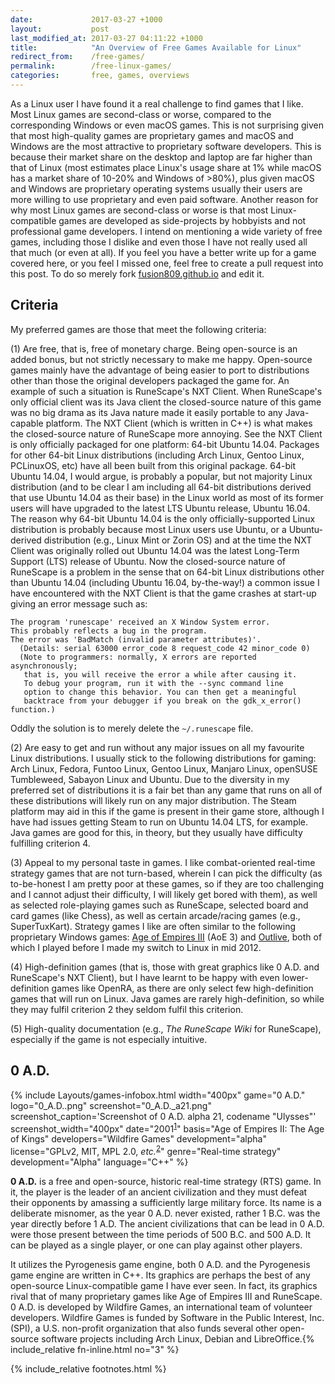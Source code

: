 ```yaml
---
date:             2017-03-27 +1000
layout:           post
last_modified_at: 2017-03-27 04:11:22 +1000
title:            "An Overview of Free Games Available for Linux"
redirect_from:    /free-games/
permalink:        /free-linux-games/
categories:       free, games, overviews
---
```



As a Linux user I have found it a real challenge to find games that I like. Most Linux games are second-class or worse, compared to the corresponding Windows or even macOS games. This is not surprising given that most high-quality games are proprietary games and macOS and Windows are the most attractive to proprietary software developers. This is because their market share on the desktop and laptop are far higher than that of Linux (most estimates place Linux's usage share at 1% while macOS has a market share of 10-20% and Windows of >80%), plus given macOS and Windows are proprietary operating systems usually their users are more willing to use proprietary and even paid software. Another reason for why most Linux games are second-class or worse is that most Linux-compatible games are developed as side-projects by hobbyists and not professional game developers. I intend on mentioning a wide variety of free games, including those I dislike and even those I have not really used all that much (or even at all). If you feel you have a better write up for a game covered here, or you feel I missed one, feel free to create a pull request into this post. To do so merely fork [fusion809.github.io](https://github.com/fusion809/fusion809.github.io) and edit it.

## Criteria
My preferred games are those that meet the following criteria:

(1) Are free, that is, free of monetary charge. Being open-source is an added bonus, but not strictly necessary to make me happy. Open-source games mainly have the advantage of being easier to port to distributions other than those the original developers packaged the game for. An example of such a situation is RuneScape's NXT Client. When RuneScape's only official client was its Java client the closed-source nature of this game was no big drama as its Java nature made it easily portable to any Java-capable platform. The NXT Client (which is written in C++) is what makes the closed-source nature of RuneScape more annoying. See the NXT Client is only officially packaged for one platform: 64-bit Ubuntu 14.04. Packages for other 64-bit Linux distributions (including Arch Linux, Gentoo Linux, PCLinuxOS, etc) have all been built from this original package. 64-bit Ubuntu 14.04, I would argue, is probably a popular, but not majority Linux distribution (and to be clear I am including all 64-bit distributions derived that use Ubuntu 14.04 as their base) in the Linux world as most of its former users will have upgraded to the latest LTS Ubuntu release, Ubuntu 16.04. The reason why 64-bit Ubuntu 14.04 is the only officially-supported Linux distribution is probably because most Linux users use Ubuntu, or a Ubuntu-derived distribution (e.g., Linux Mint or Zorin OS) and at the time the NXT Client was originally rolled out Ubuntu 14.04 was the latest Long-Term Support (LTS) release of Ubuntu. Now the closed-source nature of RuneScape is a problem in the sense that on 64-bit Linux distributions other than Ubuntu 14.04 (including Ubuntu 16.04, by-the-way!) a common issue I have encountered with the NXT Client is that the game crashes at start-up giving an error message such as:

~~~
The program 'runescape' received an X Window System error.
This probably reflects a bug in the program.
The error was 'BadMatch (invalid parameter attributes)'.
  (Details: serial 63000 error_code 8 request_code 42 minor_code 0)
  (Note to programmers: normally, X errors are reported asynchronously;
   that is, you will receive the error a while after causing it.
   To debug your program, run it with the --sync command line
   option to change this behavior. You can then get a meaningful
   backtrace from your debugger if you break on the gdk_x_error() function.)
~~~

Oddly the solution is to merely delete the `~/.runescape` file. 

(2) Are easy to get and run without any major issues on all my favourite Linux distributions. I usually stick to the following distributions for gaming: Arch Linux, Fedora, Funtoo Linux, Gentoo Linux, Manjaro Linux, openSUSE Tumbleweed, Sabayon Linux and Ubuntu. Due to the diversity in my preferred set of distributions it is a fair bet than any game that runs on all of these distributions will likely run on any major distribution. The Steam platform may aid in this if the game is present in their game store, although I have had issues getting Steam to run on Ubuntu 14.04 LTS, for example. Java games are good for this, in theory, but they usually have difficulty fulfilling criterion 4. 

(3) Appeal to my personal taste in games. I like combat-oriented real-time strategy games that are not turn-based, wherein I can pick the difficulty (as to-be-honest I am pretty poor at these games, so if they are too challenging and I cannot adjust their difficulty, I will likely get bored with them), as well as selected role-playing games such as RuneScape, selected board and card games (like Chess), as well as certain arcade/racing games (e.g., SuperTuxKart). Strategy games I like are often similar to the following proprietary Windows games: [Age of Empires III](https://en.wikipedia.org/wiki/Age_of_Empires_III) (AoE 3) and [Outlive](https://en.wikipedia.org/wiki/Outlive), both of which I played before I made my switch to Linux in mid 2012.

(4) High-definition games (that is, those with great graphics like 0 A.D. and RuneScape's NXT Client), but I have learnt to be happy with even lower-definition games like OpenRA, as there are only select few high-definition games that will run on Linux. Java games are rarely high-definition, so while they may fulfil criterion 2 they seldom fulfil this criterion.

(5) High-quality documentation (e.g., *The RuneScape Wiki* for RuneScape), especially if the game is not especially intuitive.

## 0 A.D.
{% include Layouts/games-infobox.html width="400px" game="0 A.D." logo="0_A.D..png" screenshot="0_A.D._a21.png" screenshot_caption='Screenshot of 0 A.D. alpha 21, codename "Ulysses"' screenshot_width="400px" date="2001<sup><a href='#fn:1' class='footnote'>1</a></sup>" basis="Age of Empires II: The Age of Kings" developers="Wildfire Games" development="alpha" license="GPLv2, MIT, MPL 2.0, <i>etc.</i><sup><a href='#fn:2' class='footnote'>2</a></sup>" genre="Real-time strategy" development="Alpha" language="C++" %}

**0 A.D.** is a free and open-source, historic real-time strategy (RTS) game. In it, the player is the leader of an ancient civilization and they must defeat their opponents by amassing a sufficiently large military force. Its name is a deliberate misnomer, as the year 0 A.D. never existed, rather 1 B.C. was the year directly before 1 A.D. The ancient civilizations that can be lead in 0 A.D. were those present between the time periods of 500 B.C. and 500 A.D. It can be played as a single player, or one can play against other players. 

It utilizes the Pyrogenesis game engine, both 0 A.D. and the Pyrogenesis game engine are written in C++. Its graphics are perhaps the best of any open-source Linux-compatible game I have ever seen. In fact, its graphics rival that of many proprietary games like Age of Empires III and RuneScape. 0 A.D. is developed by Wildfire Games, an international team of volunteer developers. Wildfire Games is funded by Software in the Public Interest, Inc. (SPI), a U.S. non-profit organization that also funds several other open-source software projects including Arch Linux, Debian and LibreOffice.{% include_relative fn-inline.html no="3" %}

{% include_relative footnotes.html %}

